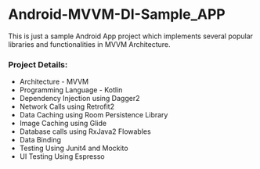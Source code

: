 # Android-MVVM-DI-Sample_APP

This is just a sample Android App project which implements several popular libraries and functionalities in MVVM Architecture.

### Project Details:
- Architecture - MVVM
- Programming Language - Kotlin
- Dependency Injection using Dagger2
- Network Calls using Retrofit2
- Data Caching using Room Persistence Library
- Image Caching using Glide
- Database calls using RxJava2 Flowables
- Data Binding
- Testing Using Junit4 and Mockito
- UI Testing Using Espresso
